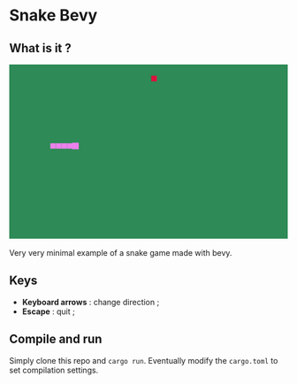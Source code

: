 # Snake Bevy

## What is it ?

![Preview](./preview.gif)

Very very minimal example of a snake game made with bevy.

## Keys 

- **Keyboard arrows** : change direction ;
- **Escape** : quit ;

## Compile and run

Simply clone this repo and `cargo run`. Eventually modify the `cargo.toml` to set compilation settings.
